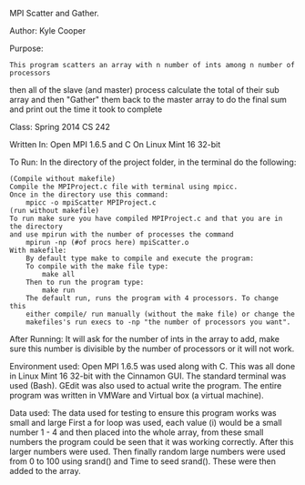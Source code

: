 MPI Scatter and Gather.

Author:
	Kyle Cooper

Purpose:

	This program scatters an array with n number of ints among n number of processors
then all of the slave (and master) process calculate the total of their sub array and then
"Gather" them back to the master array to do the final sum and print out the time it took to 
complete

Class: 
	Spring 2014 CS 242

Written In:
	Open MPI 1.6.5 and C On Linux Mint 16 32-bit

To Run:
	In the directory of the project folder, in the terminal do the following:

	(Compile without makefile) 
	Compile the MPIProject.c file with terminal using mpicc. 
	Once in the directory use this command: 
		mpicc -o mpiScatter MPIProject.c
	(run without makefile)
	To run make sure you have compiled MPIProject.c and that you are in the directory
	and use mpirun with the number of processes the command 
		mpirun -np (#of procs here) mpiScatter.o 
	With makefile:
		By default type make to compile and execute the program:
		To compile with the make file type:
			make all 
		Then to run the program type: 
			make run 
		The default run, runs the program with 4 processors. To change this 
		either compile/ run manually (without the make file) or change the 
		makefiles's run execs to -np "the number of processors you want".
		

After Running: 
	It will ask for the number of ints in the array to add, make sure this number 
	is divisible by the number of processors or it will not work. 

Environment used:
	Open MPI 1.6.5 was used along with C. This was all done in Linux Mint 
	16 32-bit with the Cinnamon GUI.
	The standard terminal was used (Bash).
	GEdit was also used to actual write the program.
	The entire program was written in VMWare and Virtual box (a virtual machine).

Data used:
	The data used for testing to ensure this program works was small and large
	First a for loop was used, each value (i) would be a small number 1 - 4 and then
	placed into the whole array, from these small numbers the program could be seen 
	that it was working correctly.
	After this larger numbers were used.
	Then finally random large numbers were used from 0 to 100 using srand() and Time 	to seed srand(). These were then added to the array.
